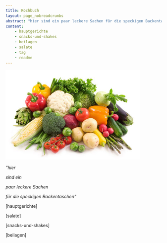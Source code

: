 ```yaml
---
title: Kochbuch
layout: page_nobreadcrumbs
abstract: "hier sind ein paar leckere Sachen für die speckigen Backentaschen"
content:
    - hauptgerichte
    - snacks-und-shakes
    - beilagen
    - salate
    - tag
    - readme
---
```


![](uploads/food.jpg)

*"hier*

*sind ein*

*paar leckere Sachen*

*für die speckigen Backentaschen"*

[hauptgerichte]

[salate]

[snacks-und-shakes]

[beilagen]


